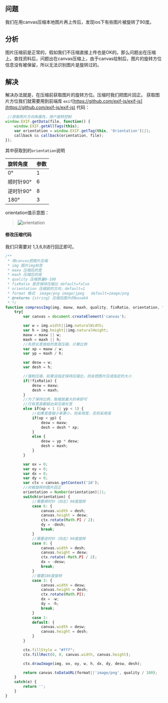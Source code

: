 ## 问题
我们在用canvas压缩本地图片再上传后，发现ios下有些图片被旋转了90度。
## 分析
图片压缩前是正常的，假如我们不压缩直接上传也是OK的。那么问题出在压缩上。查找资料后，问题出在canvas压缩上，由于canvas绘制后，图片的旋转方位信息没有被保留，所以无法识别图片是旋转过的。
## 解决
解决办法就是，在压缩前获取图片的旋转方位。压缩时我们把图片回正。
获取图片方位我们就需要用到前端库 `exif`[https://github.com/exif-js/exif-js](https://github.com/exif-js/exif-js)
代码：
```javascript
 //获取照片方向角属性，用户旋转控制
window.EXIF.getData(file, function() {
    window.EXIF.getAllTags(this);
    var orientation = window.EXIF.getTag(this, 'Orientation')||1;
    callback && callback(orientation, file);
});
```
其中获取到的`orientation`说明

| 旋转角度|参数
| :- | :- |
| 0°|1|
|顺时针90°|	6
|逆时针90°|	8
|180°|	3|

orientation值示意图：
> ![orientation](https://github.com/jiamao/my_doc/blob/master/javascript/image/ori.gif?raw=true)

#### 修改压缩代码
我们只需要对 1,3,6,8进行回正即可。
```javascript
/**
 * 用canvas把图片压缩
 * img 图片img标签
 * maxw 压缩后的宽
 * maxh 压缩后的高
 * quality 压缩质量0-100
 * fixRatio 是否保持压缩比 default=false 
 * orientation 压缩前的方向，default=1
 * format 格式  image/png image/jpeg   default=image/png
 * @returns {string} 压缩后图片的base64
 * */
function compressImg(img, maxw, maxh, quality, fixRatio, orientation, format) {
    try{
        var canvas = document.createElement('canvas');                

        var w = img.width||img.naturalWidth;
        var h = img.height||img.naturalHeight;
        maxw = maxw || w;
        maxh = maxh || h;
        //先把长宽按给的宽高压缩，计算比例
        var xp = maxw / w;
        var yp = maxh / h;

        var desw = w;
        var desh = h;

        //强制压缩，如果没指定保持压缩比，则会把图片压成指定的大小
        if(!fixRatio) {
            desw = maxw;
            desh = maxh;
        }
        //为了保持比例，取缩放最大的率即可
        //只有宽高都超出采压缩长宽
        else if(xp < 1 || yp < 1) {
            //如果宽度缩小率更小，则采用宽，否则采用高
            if(xp < yp) {
                desw = maxw;
                desh = desh * xp;
            }
            else {
                desw = yp * desw;
                desh = maxh;
            }
        }

        var ox = 0;
        var oy = 0;
        var dx = 0;
        var dy = 0;
        var ctx = canvas.getContext('2d');
        //对被旋转的图片回正
        orientation = Number(orientation)||1;
        switch(orientation) {
            //需要顺时针（向左）90度旋转
            case 6: {
                canvas.width = desh;
                canvas.height = desw;
                ctx.rotate(Math.PI / 2);
                dy = -desh;
                break;
            }
            //需要逆时针（向右）90度旋转
            case 8: {
                canvas.width = desh;
                canvas.height = desw;
                ctx.rotate(-Math.PI / 2);
                dx = -desw;
                break;
            }
            //需要180度旋转
            case 3: {
                canvas.width = desw;
                canvas.height = desh;
                ctx.rotate(Math.PI);
                dx = -w;
                dy = -h;
                break;
            }
            case 1:
            default: {
                canvas.width = desw;
                canvas.height = desh;
            }
        }

        ctx.fillStyle = "#fff";
        ctx.fillRect(0, 0, canvas.width, canvas.height);

        ctx.drawImage(img, ox, oy, w, h, dx, dy, desw, desh);

        return canvas.toDataURL(format||'image/png', quality / 100);
    }
    catch(e) {
        return '';
    }
}
```